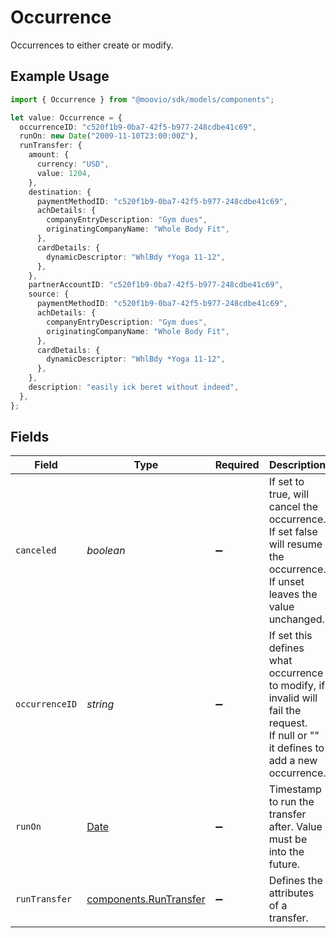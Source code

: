# Occurrence

Occurrences to either create or modify.

## Example Usage

```typescript
import { Occurrence } from "@moovio/sdk/models/components";

let value: Occurrence = {
  occurrenceID: "c520f1b9-0ba7-42f5-b977-248cdbe41c69",
  runOn: new Date("2009-11-10T23:00:00Z"),
  runTransfer: {
    amount: {
      currency: "USD",
      value: 1204,
    },
    destination: {
      paymentMethodID: "c520f1b9-0ba7-42f5-b977-248cdbe41c69",
      achDetails: {
        companyEntryDescription: "Gym dues",
        originatingCompanyName: "Whole Body Fit",
      },
      cardDetails: {
        dynamicDescriptor: "WhlBdy *Yoga 11-12",
      },
    },
    partnerAccountID: "c520f1b9-0ba7-42f5-b977-248cdbe41c69",
    source: {
      paymentMethodID: "c520f1b9-0ba7-42f5-b977-248cdbe41c69",
      achDetails: {
        companyEntryDescription: "Gym dues",
        originatingCompanyName: "Whole Body Fit",
      },
      cardDetails: {
        dynamicDescriptor: "WhlBdy *Yoga 11-12",
      },
    },
    description: "easily ick beret without indeed",
  },
};
```

## Fields

| Field                                                                                                                                   | Type                                                                                                                                    | Required                                                                                                                                | Description                                                                                                                             | Example                                                                                                                                 |
| --------------------------------------------------------------------------------------------------------------------------------------- | --------------------------------------------------------------------------------------------------------------------------------------- | --------------------------------------------------------------------------------------------------------------------------------------- | --------------------------------------------------------------------------------------------------------------------------------------- | --------------------------------------------------------------------------------------------------------------------------------------- |
| `canceled`                                                                                                                              | *boolean*                                                                                                                               | :heavy_minus_sign:                                                                                                                      | If set to true, will cancel the occurrence. If set false will resume the occurrence. If unset leaves the value unchanged.               |                                                                                                                                         |
| `occurrenceID`                                                                                                                          | *string*                                                                                                                                | :heavy_minus_sign:                                                                                                                      |   If set this defines what occurrence to modify, if invalid will fail the request. <br/>  If null or "" it defines to add a new occurrence. | c520f1b9-0ba7-42f5-b977-248cdbe41c69                                                                                                    |
| `runOn`                                                                                                                                 | [Date](https://developer.mozilla.org/en-US/docs/Web/JavaScript/Reference/Global_Objects/Date)                                           | :heavy_minus_sign:                                                                                                                      | Timestamp to run the transfer after. Value must be into the future.                                                                     | 2009-11-10T23:00:00Z                                                                                                                    |
| `runTransfer`                                                                                                                           | [components.RunTransfer](../../models/components/runtransfer.md)                                                                        | :heavy_minus_sign:                                                                                                                      | Defines the attributes of a transfer.                                                                                                   |                                                                                                                                         |